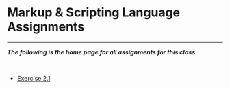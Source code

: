  <html>
 <head><title> Home</title>
 </head>
 <body>
    <h1> Markup & Scripting Language Assignments </h1>
    <hr />
        <p>
        <em> <strong>The following is the home page for all assignments for this class </strong></em>
        </p>
    <br />
        <ul>
            <li> <a href="HW 1.xhtml"> Exercise 2.1 </a></li>
        </ul>
 </body>
 </html>
 